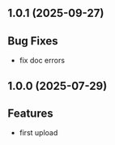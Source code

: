 ## 1.0.1 (2025-09-27)

## Bug Fixes

- fix doc errors

## 1.0.0 (2025-07-29)

## Features

- first upload

